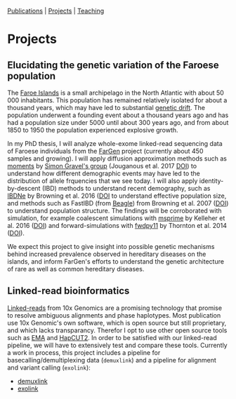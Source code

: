 [Publications](publications) | [Projects](projects) | [Teaching](teaching)

# Projects

## Elucidating the genetic variation of the Faroese population

The [Faroe Islands](https://en.wikipedia.org/wiki/Faroe_Islands) is a small archipelago in the North Atlantic with about 50 000 inhabitants. This population has remained relatively isolated for about a thousand years, which may have led to substantial [genetic drift](https://en.wikipedia.org/wiki/Genetic_drift). The population underwent a founding event about a thousand years ago and has had a population size under 5000 until about 300 years ago, and from about 1850 to 1950 the population experienced explosive growth.

In my PhD thesis, I will analyze whole-exome linked-read sequencing data of Faroese individuals from the [FarGen](https://www.fargen.fo) project (currently about 450 samples and growing). I will apply diffusion approximation methods such as [moments](https://bitbucket.org/simongravel/moments/src/master/) by [Simon Gravel's group](http://simongravel.lab.mcgill.ca/Home.html) (Jouganous et al. 2017 [DOI](https://doi.org/10.1534/genetics.117.200493)) to understand how different demographic events may have led to the distribution of allele frquencies that we see today. I will also apply identity-by-descent (IBD) methods to understand recent demography, such as [IBDNe](https://faculty.washington.edu/browning/ibdne.html) by Browning et al. 2016 ([DOI](https://doi.org/10.1016/j.ajhg.2015.07.012) to understand effective population size, and methods such as FastIBD (from [Beagle](https://faculty.washington.edu/browning/beagle/beagle.html)) from Browning et al. 2007 ([DOI](https://doi.org/10.1086/521987)) to understand population structure. The findings will be corroborated with simulation, for example coalescent simulations with [msprime](https://msprime.readthedocs.io/en/stable/) by Kelleher et al. 2016 ([DOI](https://doi.org/10.1371/journal.pcbi.1004842)) and forward-simulations with [fwdpy11](https://fwdpy11.readthedocs.io/en/stable/) by Thornton et al. 2014 ([DOI](https://doi.org/10.1534/genetics.114.165019)).

We expect this project to give insight into possible genetic mechanisms behind increased prevalence observed in hereditary diseases on the islands, and inform FarGen's efforts to understand the genetic architecture of rare as well as common hereditary diseases.

## Linked-read bioinformatics

[Linked-reads](https://www.10xgenomics.com/linked-reads/) from 10x Genomics are a promising technology that promise to resolve ambiguous alignments and phase haplotypes. Most publication use 10x Genomic's own software, which is open source but still proprietary, and which lacks transparancy. Therefor I opt to use other open source tools such as [EMA](https://github.com/arshajii/ema/) and [HapCUT2](https://github.com/vibansal/HapCUT2). In order to be satisfied with our linked-read pipeline, we will have to extensively test and compare these tools. Currently a work in process, this project includes a pipeline for basecalling/demultiplexing data (`demuxlink`) and a pipeline for alignment and variant calling (`exolink`):

* [demuxlink](https://github.com/olavurmortensen/demuxlink)
* [exolink](https://github.com/ilegusavnid/exolink)


